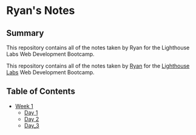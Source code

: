 # Ryan's Notes

## Summary

This repository contains all of the notes taken by Ryan for the Lighthouse Labs Web Development Bootcamp.

This repository contains all of the notes taken by [Ryan](https://github.com/GardRyan) for the [Lighthouse Labs]( https://www.lighthouselabs.ca/) Web Development Bootcamp.

## Table of Contents

* [Week 1](/Week_1)
  * [Day 1](/Day_1)
  * [Day 2](/Day_2)
  * [Day_3](/Day_3)
  
  
